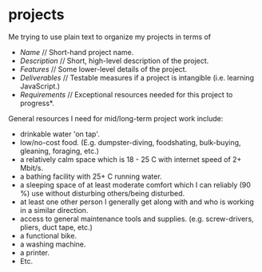 # projects

Me trying to use plain text to organize my projects in terms of
* _Name_ // Short-hand project name.
* _Description_ // Short, high-level description of the project.
* _Features_ // Some lower-level details of the project.
* _Deliverables_ // Testable measures if a project is intangible (i.e. learning JavaScript.)
* _Requirements_ // Exceptional resources needed for this project to progress*.

General resources I need for mid/long-term project work include: 
* drinkable water 'on tap'.
* low/no-cost food. (E.g. dumpster-diving, foodshating, bulk-buying, gleaning, foraging, etc.)
* a relatively calm space which is 18 - 25 C with internet speed of 2+ Mbit/s.
* a bathing facility with 25+ C running water.
* a sleeping space of at least moderate comfort which I can reliably (90 %) use without disturbing others/being disturbed.
* at least one other person I generally get along with and who is working in a similar direction.
* access to general maintenance tools and supplies. (e.g. screw-drivers, pliers, duct tape, etc.)
* a functional bike.
* a washing machine. 
* a printer.
* Etc.
